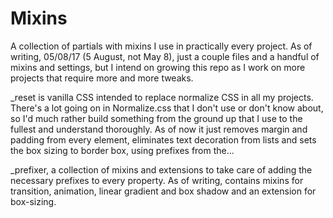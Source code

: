 # Mixins

A collection of partials with mixins I use in practically every project. As of writing, 05/08/17 (5 August, not May 8), just a couple files and a handful of mixins and settings, but I intend on growing this repo as I work on more projects that require more and more tweaks.

_reset is vanilla CSS intended to replace normalize CSS in all my projects. There's a lot going on in Normalize.css that I don't use or don't know about, so I'd much rather build something from the ground up that I use to the fullest and understand thoroughly. As of now it just removes margin and padding from every element, eliminates text decoration from lists and sets the box sizing to border box, using prefixes from the...

_prefixer, a collection of mixins and extensions to take care of adding the necessary prefixes to every property. As of writing, contains mixins for transition, animation, linear gradient and box shadow and an extension for box-sizing.
